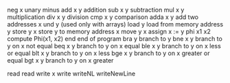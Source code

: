 neg x unary minus
add x y addition
sub x y subtraction
mul x y multiplication
div x y division
cmp x y comparison
adda x y add two addresses x und y (used only with arrays)
load y load from memory address y
store y x store y to memory address x
move y x assign x := y
phi x1 x2 compute Phi(x1, x2)
end end of program
bra y branch to y
bne x y branch to y on x not equal
beq x y branch to y on x equal
ble x y branch to y on x less or equal
blt x y branch to y on x less
bge x y branch to y on x greater or equal
bgt x y branch to y on x greater

read read
write x write
writeNL writeNewLine
